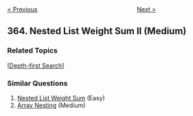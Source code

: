 <!--|This file generated by command(leetcode description); DO NOT EDIT.    |-->
<!--+----------------------------------------------------------------------+-->
<!--|@author    Openset <openset.wang@gmail.com>                           |-->
<!--|@link      https://github.com/openset                                 |-->
<!--|@home      https://github.com/openset/leetcode                        |-->
<!--+----------------------------------------------------------------------+-->

[< Previous](https://github.com/openset/leetcode/tree/master/problems/max-sum-of-rectangle-no-larger-than-k "Max Sum of Rectangle No Larger Than K")
　　　　　　　　　　　　　　　　
[Next >](https://github.com/openset/leetcode/tree/master/problems/water-and-jug-problem "Water and Jug Problem")

## 364. Nested List Weight Sum II (Medium)



### Related Topics
  [[Depth-first Search](https://github.com/openset/leetcode/tree/master/tag/depth-first-search/README.md)]

### Similar Questions
  1. [Nested List Weight Sum](https://github.com/openset/leetcode/tree/master/problems/nested-list-weight-sum) (Easy)
  1. [Array Nesting](https://github.com/openset/leetcode/tree/master/problems/array-nesting) (Medium)
